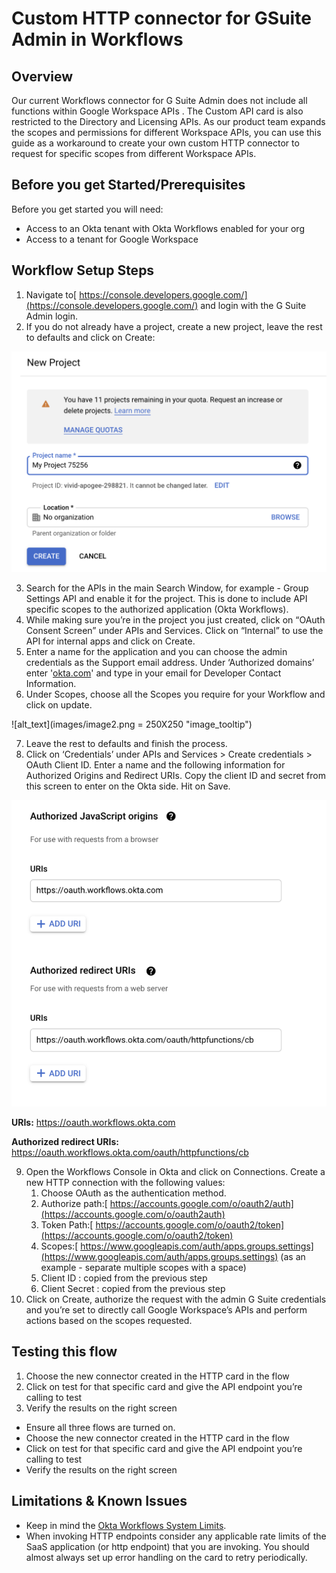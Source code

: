 
# Custom HTTP connector for GSuite Admin in Workflows


## Overview

Our current Workflows connector for G Suite Admin does not include all functions within Google Workspace APIs . The Custom API card is also restricted to the Directory and Licensing APIs. As our product team expands the scopes and permissions for different Workspace APIs, you can use this guide as a workaround to create your own custom HTTP connector to request for specific scopes from different Workspace APIs.


## Before you get Started/Prerequisites

Before you get started you will need:



*   Access to an Okta tenant with Okta Workflows enabled for your org
*   Access to a tenant for Google Workspace

## Workflow Setup Steps



1. Navigate to[ https://console.developers.google.com/](https://console.developers.google.com/) and login with the G Suite Admin login.
2. If you do not already have a project, create a new project, leave the rest to defaults and click on Create:

![alt_text](images/image1.png "image_tooltip")

3. Search for the APIs in the main Search Window, for example - Group Settings API and enable it for the project. This is done to include API specific scopes to the authorized application (Okta Workflows).
4. While making sure you’re in the project you just created, click on “OAuth Consent Screen” under APIs and Services. Click on “Internal” to use the API for internal apps and click on Create.
5. Enter a name for the application and you can choose the admin credentials as the Support email address. Under ‘Authorized domains’ enter '[okta.com](http://okta.com/)' and type in your email for Developer Contact Information.
6. Under Scopes, choose all the Scopes you require for your Workflow and click on update.

![alt_text](images/image2.png = 250X250 "image_tooltip")

7. Leave the rest to defaults and finish the process.
8. Click on ‘Credentials’ under APIs and Services > Create credentials > OAuth Client ID. Enter a name and the following information for Authorized Origins and Redirect URIs. Copy the client ID and secret from this screen to enter on the Okta side. Hit on Save.

![alt_text](images/image3.png "image_tooltip")


   **URIs:** https://oauth.workflows.okta.com
   
   **Authorized redirect URIs:** https://oauth.workflows.okta.com/oauth/httpfunctions/cb


9. Open the Workflows Console in Okta and click on Connections. Create a new HTTP connection with the following values:
    1. Choose OAuth as the authentication method.
    2. Authorize path:[ https://accounts.google.com/o/oauth2/auth](https://accounts.google.com/o/oauth2auth)
    3. Token Path:[ https://accounts.google.com/o/oauth2/token](https://accounts.google.com/o/oauth2/token)
    4. Scopes:[ https://www.googleapis.com/auth/apps.groups.settings](https://www.googleapis.com/auth/apps.groups.settings) (as an example - separate multiple scopes with a space)
    5. Client ID : copied from the previous step
    6. Client Secret : copied from the previous step
10. Click on Create, authorize the request with the admin G Suite credentials and you’re set to directly call Google Workspace’s APIs and perform actions based on the scopes requested.

## Testing this flow

1. Choose the new connector created in the HTTP card in the flow
2. Click on test for that specific card and give the API endpoint you’re calling to test
3. Verify the results on the right screen 

*   Ensure all three flows are turned on.
*   Choose the new connector created in the HTTP card in the flow
*   Click on test for that specific card and give the API endpoint you’re calling to test
*   Verify the results on the right screen 


## Limitations & Known Issues 



*   Keep in mind the [Okta Workflows System Limits](https://help.okta.com/en/prod/Content/Topics/Workflows/workflows-system-limits.htm).
*   When invoking HTTP endpoints consider any applicable rate limits of the SaaS application (or http endpoint) that you are invoking. You should almost always set up error handling on the card to retry periodically.
